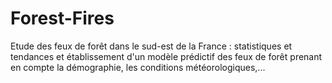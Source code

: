 # Forest-Fires
Etude des feux de forêt dans le sud-est de la France : statistiques et tendances et établissement d'un modèle prédictif des feux de forêt prenant en compte la démographie, les conditions météorologiques,...
